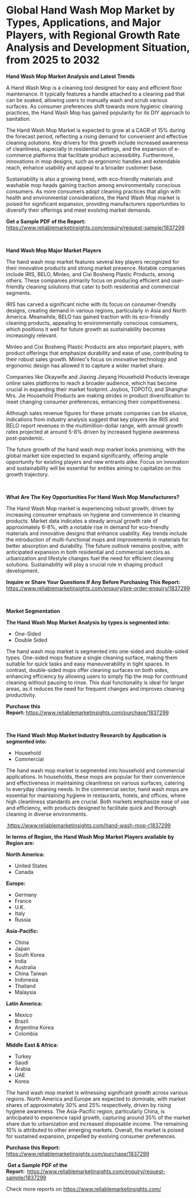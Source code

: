 <p><h1>Global Hand Wash Mop Market by Types, Applications, and Major Players, with Regional Growth Rate Analysis and Development Situation, from 2025 to 2032</h1></p><p><strong>Hand Wash Mop Market Analysis and Latest Trends</strong></p>
<p><p>A Hand Wash Mop is a cleaning tool designed for easy and efficient floor maintenance. It typically features a handle attached to a cleaning pad that can be soaked, allowing users to manually wash and scrub various surfaces. As consumer preferences shift towards more hygienic cleaning practices, the Hand Wash Mop has gained popularity for its DIY approach to sanitation.</p><p>The Hand Wash Mop Market is expected to grow at a CAGR of 15% during the forecast period, reflecting a rising demand for convenient and effective cleaning solutions. Key drivers for this growth include increased awareness of cleanliness, especially in residential settings, and the expansion of e-commerce platforms that facilitate product accessibility. Furthermore, innovations in mop designs, such as ergonomic handles and extendable reach, enhance usability and appeal to a broader customer base.</p><p>Sustainability is also a growing trend, with eco-friendly materials and washable mop heads gaining traction among environmentally conscious consumers. As more consumers adopt cleaning practices that align with health and environmental considerations, the Hand Wash Mop market is poised for significant expansion, providing manufacturers opportunities to diversify their offerings and meet evolving market demands.</p></p>
<p><strong>Get a Sample PDF of the Report:&nbsp;</strong> <a href="https://www.reliablemarketinsights.com/enquiry/request-sample/1837299?utm_campaign=3556&utm_medium=2&utm_source=Github&utm_content=ia&utm_term=05042025&utm_id=hand-wash-mop">https://www.reliablemarketinsights.com/enquiry/request-sample/1837299</a></p>
<p>&nbsp;</p>
<p><strong>Hand Wash Mop Major Market Players</strong></p>
<p><p>The hand wash mop market features several key players recognized for their innovative products and strong market presence. Notable companies include IRIS, BELO, Minleo, and Cixi Bosheng Plastic Products, among others. These companies primarily focus on producing efficient and user-friendly cleaning solutions that cater to both residential and commercial segments.</p><p>IRIS has carved a significant niche with its focus on consumer-friendly designs, creating demand in various regions, particularly in Asia and North America. Meanwhile, BELO has gained traction with its eco-friendly cleaning products, appealing to environmentally conscious consumers, which positions it well for future growth as sustainability becomes increasingly relevant.</p><p>Minleo and Cixi Bosheng Plastic Products are also important players, with product offerings that emphasize durability and ease of use, contributing to their robust sales growth. Minleo's focus on innovative technology and ergonomic design has allowed it to capture a wider market share.</p><p>Companies like Okaywife and Jiaxing Jieyang Household Products leverage online sales platforms to reach a broader audience, which has become crucial in expanding their market footprint. Joybos, TOPOTO, and Shanghai Mrs. Jie Household Products are making strides in product diversification to meet changing consumer preferences, enhancing their competitiveness.</p><p>Although sales revenue figures for these private companies can be elusive, indications from industry analysis suggest that key players like IRIS and BELO report revenues in the multimillion-dollar range, with annual growth rates projected at around 5-8% driven by increased hygiene awareness post-pandemic.</p><p>The future growth of the hand wash mop market looks promising, with the global market size expected to expand significantly, offering ample opportunity for existing players and new entrants alike. Focus on innovation and sustainability will be essential for entities aiming to capitalize on this growth trajectory.</p></p>
<p>&nbsp;</p>
<p><strong>What Are The Key Opportunities For Hand Wash Mop Manufacturers?</strong></p>
<p><p>The Hand Wash Mop market is experiencing robust growth, driven by increasing consumer emphasis on hygiene and convenience in cleaning products. Market data indicates a steady annual growth rate of approximately 6-8%, with a notable rise in demand for eco-friendly materials and innovative designs that enhance usability. Key trends include the introduction of multi-functional mops and improvements in materials for better absorption and durability. The future outlook remains positive, with anticipated expansion in both residential and commercial sectors as urbanization and lifestyle changes fuel the need for efficient cleaning solutions. Sustainability will play a crucial role in shaping product development.</p></p>
<p><strong>Inquire or Share Your Questions If Any Before Purchasing This Report:</strong> <a href="https://www.reliablemarketinsights.com/enquiry/pre-order-enquiry/1837299?utm_campaign=3556&utm_medium=2&utm_source=Github&utm_content=ia&utm_term=05042025&utm_id=hand-wash-mop">https://www.reliablemarketinsights.com/enquiry/pre-order-enquiry/1837299</a></p>
<p>&nbsp;</p>
<p><strong>Market Segmentation</strong></p>
<p><strong>The Hand Wash Mop Market Analysis by types is segmented into:</strong></p>
<p><ul><li>One-Sided</li><li>Double Sided</li></ul></p>
<p><p>The hand wash mop market is segmented into one-sided and double-sided types. One-sided mops feature a single cleaning surface, making them suitable for quick tasks and easy maneuverability in tight spaces. In contrast, double-sided mops offer cleaning surfaces on both sides, enhancing efficiency by allowing users to simply flip the mop for continued cleaning without pausing to rinse. This dual functionality is ideal for larger areas, as it reduces the need for frequent changes and improves cleaning productivity.</p></p>
<p><strong>Purchase this Report:&nbsp;</strong><a href="https://www.reliablemarketinsights.com/purchase/1837299?utm_campaign=3556&utm_medium=2&utm_source=Github&utm_content=ia&utm_term=05042025&utm_id=hand-wash-mop">https://www.reliablemarketinsights.com/purchase/1837299</a></p>
<p>&nbsp;</p>
<p><strong>The Hand Wash Mop Market Industry Research by Application is segmented into:</strong></p>
<p><ul><li>Household</li><li>Commercial</li></ul></p>
<p><p>The hand wash mop market is segmented into household and commercial applications. In households, these mops are popular for their convenience and effectiveness in maintaining cleanliness on various surfaces, catering to everyday cleaning needs. In the commercial sector, hand wash mops are essential for maintaining hygiene in restaurants, hotels, and offices, where high cleanliness standards are crucial. Both markets emphasize ease of use and efficiency, with products designed to facilitate quick and thorough cleaning in diverse environments.</p></p>
<p><a href="https://www.reliablemarketinsights.com/hand-wash-mop-r1837299?utm_campaign=3556&utm_medium=2&utm_source=Github&utm_content=ia&utm_term=05042025&utm_id=hand-wash-mop">&nbsp;https://www.reliablemarketinsights.com/hand-wash-mop-r1837299</a></p>
<p><strong>In terms of Region, the Hand Wash Mop Market Players available by Region are:</strong></p>
<p>
    <p> <strong> North America: </strong>
        <ul>
            <li>United States</li>
            <li>Canada</li>
        </ul>
        </p> 
    <p> <strong> Europe: </strong>
        <ul>
            <li>Germany</li>
            <li>France</li>
            <li>U.K.</li>
            <li>Italy</li>
            <li>Russia</li>
        </ul>
        </p> 
    <p> <strong> Asia-Pacific: </strong>
        <ul>
            <li>China</li>
            <li>Japan</li>
            <li>South Korea</li>
            <li>India</li>
            <li>Australia</li>
            <li>China Taiwan</li>
            <li>Indonesia</li>
            <li>Thailand</li>
            <li>Malaysia</li>
        </ul>
        </p> 
    <p> <strong> Latin America: </strong>
        <ul>
            <li>Mexico</li>
            <li>Brazil</li>
            <li>Argentina Korea</li>
            <li>Colombia</li>
        </ul>
        </p> 
    <p> <strong> Middle East & Africa: </strong>
        <ul>
            <li>Turkey</li>
            <li>Saudi</li>
            <li>Arabia</li>
            <li>UAE</li>
            <li>Korea</li>
        </ul>
    </p>
    </p>
<p><p>The hand wash mop market is witnessing significant growth across various regions. North America and Europe are expected to dominate, with market shares of approximately 30% and 25% respectively, driven by rising hygiene awareness. The Asia-Pacific region, particularly China, is anticipated to experience rapid growth, capturing around 35% of the market share due to urbanization and increased disposable income. The remaining 10% is attributed to other emerging markets. Overall, the market is poised for sustained expansion, propelled by evolving consumer preferences.</p></p>
<p><strong>Purchase this Report: </strong><a href="https://www.reliablemarketinsights.com/purchase/1837299?utm_campaign=3556&utm_medium=2&utm_source=Github&utm_content=ia&utm_term=05042025&utm_id=hand-wash-mop">https://www.reliablemarketinsights.com/purchase/1837299</a></p>
<p>&nbsp;<strong>Get a Sample PDF of the Report:&nbsp;&nbsp;</strong><a href="https://www.reliablemarketinsights.com/enquiry/request-sample/1837299?utm_campaign=3556&utm_medium=2&utm_source=Github&utm_content=ia&utm_term=05042025&utm_id=hand-wash-mop">https://www.reliablemarketinsights.com/enquiry/request-sample/1837299</a></p>
<p><strong></strong></p>
<p>Check more reports on <a href="https://www.reliablemarketinsights.com/?utm_campaign=3556&utm_medium=2&utm_source=Github&utm_content=ia&utm_term=05042025&utm_id=hand-wash-mop">https://www.reliablemarketinsights.com/</a></p>